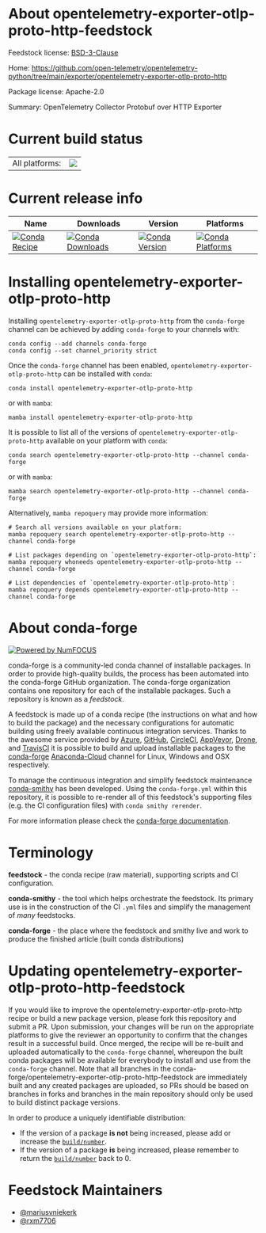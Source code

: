 About opentelemetry-exporter-otlp-proto-http-feedstock
======================================================

Feedstock license: [BSD-3-Clause](https://github.com/conda-forge/opentelemetry-exporter-otlp-proto-http-feedstock/blob/main/LICENSE.txt)

Home: https://github.com/open-telemetry/opentelemetry-python/tree/main/exporter/opentelemetry-exporter-otlp-proto-http

Package license: Apache-2.0

Summary: OpenTelemetry Collector Protobuf over HTTP Exporter

Current build status
====================


<table><tr><td>All platforms:</td>
    <td>
      <a href="https://dev.azure.com/conda-forge/feedstock-builds/_build/latest?definitionId=14548&branchName=main">
        <img src="https://dev.azure.com/conda-forge/feedstock-builds/_apis/build/status/opentelemetry-exporter-otlp-proto-http-feedstock?branchName=main">
      </a>
    </td>
  </tr>
</table>

Current release info
====================

| Name | Downloads | Version | Platforms |
| --- | --- | --- | --- |
| [![Conda Recipe](https://img.shields.io/badge/recipe-opentelemetry--exporter--otlp--proto--http-green.svg)](https://anaconda.org/conda-forge/opentelemetry-exporter-otlp-proto-http) | [![Conda Downloads](https://img.shields.io/conda/dn/conda-forge/opentelemetry-exporter-otlp-proto-http.svg)](https://anaconda.org/conda-forge/opentelemetry-exporter-otlp-proto-http) | [![Conda Version](https://img.shields.io/conda/vn/conda-forge/opentelemetry-exporter-otlp-proto-http.svg)](https://anaconda.org/conda-forge/opentelemetry-exporter-otlp-proto-http) | [![Conda Platforms](https://img.shields.io/conda/pn/conda-forge/opentelemetry-exporter-otlp-proto-http.svg)](https://anaconda.org/conda-forge/opentelemetry-exporter-otlp-proto-http) |

Installing opentelemetry-exporter-otlp-proto-http
=================================================

Installing `opentelemetry-exporter-otlp-proto-http` from the `conda-forge` channel can be achieved by adding `conda-forge` to your channels with:

```
conda config --add channels conda-forge
conda config --set channel_priority strict
```

Once the `conda-forge` channel has been enabled, `opentelemetry-exporter-otlp-proto-http` can be installed with `conda`:

```
conda install opentelemetry-exporter-otlp-proto-http
```

or with `mamba`:

```
mamba install opentelemetry-exporter-otlp-proto-http
```

It is possible to list all of the versions of `opentelemetry-exporter-otlp-proto-http` available on your platform with `conda`:

```
conda search opentelemetry-exporter-otlp-proto-http --channel conda-forge
```

or with `mamba`:

```
mamba search opentelemetry-exporter-otlp-proto-http --channel conda-forge
```

Alternatively, `mamba repoquery` may provide more information:

```
# Search all versions available on your platform:
mamba repoquery search opentelemetry-exporter-otlp-proto-http --channel conda-forge

# List packages depending on `opentelemetry-exporter-otlp-proto-http`:
mamba repoquery whoneeds opentelemetry-exporter-otlp-proto-http --channel conda-forge

# List dependencies of `opentelemetry-exporter-otlp-proto-http`:
mamba repoquery depends opentelemetry-exporter-otlp-proto-http --channel conda-forge
```


About conda-forge
=================

[![Powered by
NumFOCUS](https://img.shields.io/badge/powered%20by-NumFOCUS-orange.svg?style=flat&colorA=E1523D&colorB=007D8A)](https://numfocus.org)

conda-forge is a community-led conda channel of installable packages.
In order to provide high-quality builds, the process has been automated into the
conda-forge GitHub organization. The conda-forge organization contains one repository
for each of the installable packages. Such a repository is known as a *feedstock*.

A feedstock is made up of a conda recipe (the instructions on what and how to build
the package) and the necessary configurations for automatic building using freely
available continuous integration services. Thanks to the awesome service provided by
[Azure](https://azure.microsoft.com/en-us/services/devops/), [GitHub](https://github.com/),
[CircleCI](https://circleci.com/), [AppVeyor](https://www.appveyor.com/),
[Drone](https://cloud.drone.io/welcome), and [TravisCI](https://travis-ci.com/)
it is possible to build and upload installable packages to the
[conda-forge](https://anaconda.org/conda-forge) [Anaconda-Cloud](https://anaconda.org/)
channel for Linux, Windows and OSX respectively.

To manage the continuous integration and simplify feedstock maintenance
[conda-smithy](https://github.com/conda-forge/conda-smithy) has been developed.
Using the ``conda-forge.yml`` within this repository, it is possible to re-render all of
this feedstock's supporting files (e.g. the CI configuration files) with ``conda smithy rerender``.

For more information please check the [conda-forge documentation](https://conda-forge.org/docs/).

Terminology
===========

**feedstock** - the conda recipe (raw material), supporting scripts and CI configuration.

**conda-smithy** - the tool which helps orchestrate the feedstock.
                   Its primary use is in the construction of the CI ``.yml`` files
                   and simplify the management of *many* feedstocks.

**conda-forge** - the place where the feedstock and smithy live and work to
                  produce the finished article (built conda distributions)


Updating opentelemetry-exporter-otlp-proto-http-feedstock
=========================================================

If you would like to improve the opentelemetry-exporter-otlp-proto-http recipe or build a new
package version, please fork this repository and submit a PR. Upon submission,
your changes will be run on the appropriate platforms to give the reviewer an
opportunity to confirm that the changes result in a successful build. Once
merged, the recipe will be re-built and uploaded automatically to the
`conda-forge` channel, whereupon the built conda packages will be available for
everybody to install and use from the `conda-forge` channel.
Note that all branches in the conda-forge/opentelemetry-exporter-otlp-proto-http-feedstock are
immediately built and any created packages are uploaded, so PRs should be based
on branches in forks and branches in the main repository should only be used to
build distinct package versions.

In order to produce a uniquely identifiable distribution:
 * If the version of a package **is not** being increased, please add or increase
   the [``build/number``](https://docs.conda.io/projects/conda-build/en/latest/resources/define-metadata.html#build-number-and-string).
 * If the version of a package **is** being increased, please remember to return
   the [``build/number``](https://docs.conda.io/projects/conda-build/en/latest/resources/define-metadata.html#build-number-and-string)
   back to 0.

Feedstock Maintainers
=====================

* [@mariusvniekerk](https://github.com/mariusvniekerk/)
* [@rxm7706](https://github.com/rxm7706/)

